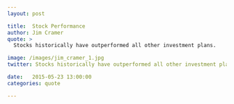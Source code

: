 ```yaml
---
layout: post

title:  Stock Performance
author: Jim Cramer
quote: >
  Stocks historically have outperformed all other investment plans. 

image: /images/jim_cramer_1.jpg
twitter: Stocks historically have outperformed all other investment plans. Jim Cramer http://quotes.stockflare.com/

date:   2015-05-23 13:00:00
categories: quote

---
```


